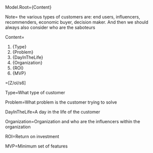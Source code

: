 Model.Root={Content}

Note= the various types of customers are: end users, influencers, recommenders, economic buyer, decision maker. And then we should always also consider who are the saboteurs

Content=<ol><li>{Type}</li><li>{Problem}</li><li>{DayInTheLife}</li><li>{Organization}</li><li>{ROI}</li><li>{MVP}</li></ol>
=[Z/ol/s6] 

Type=What type of customer 

Problem=What problem is the customer trying to solve

DayInTheLife=A day in the life of the customer

Organization=Organization and who are the influencers within the organization

ROI=Return on investment

MVP=Minimum set of features